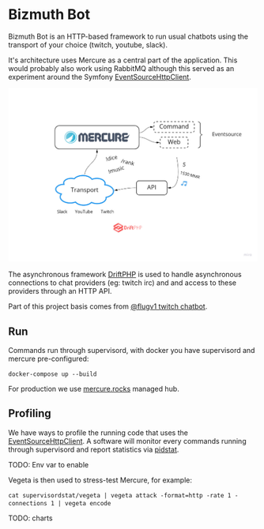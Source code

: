 # Bizmuth Bot

Bizmuth Bot is an HTTP-based framework to run usual chatbots using the transport of your choice (twitch, youtube, slack).

It's architecture uses Mercure as a central part of the application. This would probably also work using RabbitMQ although this served as an experiment around the Symfony [EventSourceHttpClient](). 

![schema](./doc/schema.jpg)

The asynchronous framework [DriftPHP](https://driftphp.io/) is used to handle asynchronous connections to chat providers (eg: twitch irc) and and access to these providers through an HTTP API. 

Part of this project basis comes from [@flugv1 twitch chatbot](https://github.com/flug/chatbot-twitch).

## Run

Commands run through supervisord, with docker you have supervisord and mercure pre-configured:

```
docker-compose up --build
```

For production we use [mercure.rocks](https://mercure.rocks) managed hub.

## Profiling

We have ways to profile the running code that uses the [EventSourceHttpClient](). A software will monitor every commands running through supervisord and report statistics via [pidstat](http://sebastien.godard.pagesperso-orange.fr/man_pidstat.html). 

TODO: Env var to enable

Vegeta is then used to stress-test Mercure, for example:

```
cat supervisordstat/vegeta | vegeta attack -format=http -rate 1 -connections 1 | vegeta encode
```

TODO: charts
